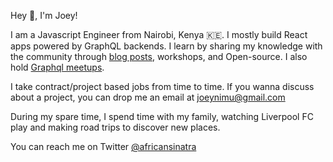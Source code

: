 Hey 👋, I'm Joey!

I am a Javascript Engineer from Nairobi, Kenya 🇰🇪. I mostly build React apps powered by GraphQL backends.
I learn by sharing my knowledge with the community through [blog posts](https://joeynimu.com), workshops, and Open-source. I also hold [Graphql meetups](https://www.meetup.com/Nairobi-GraphQL-Meetup/).

I take contract/project based jobs from time to time. If you wanna discuss about a project, you can drop me an email at joeynimu@gmail.com

During my spare time, I spend time with my family, watching Liverpool FC play and making road trips to discover new places.

You can reach me on Twitter [@africansinatra](https://twitter.com/africansinatra)
